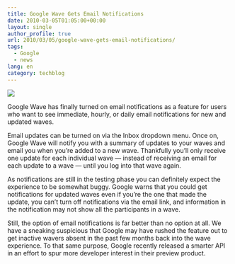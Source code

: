 ```yaml
---
title: Google Wave Gets Email Notifications
date: 2010-03-05T01:05:00+00:00
layout: single
author_profile: true
url: 2010/03/05/google-wave-gets-email-notifications/
tags:
  - Google
  - news
lang: en
category: techblog
---
```

<div>
  <a href="http://1.bp.blogspot.com/_vaUVXcmC3OI/S5BRwjIwNoI/AAAAAAAABJ8/rgi8HLtIYtY/s1600-h/wave-notifications.jpg" imageanchor="1"><img border="0" src="http://1.bp.blogspot.com/_vaUVXcmC3OI/S5BRwjIwNoI/AAAAAAAABJ8/rgi8HLtIYtY/s320/wave-notifications.jpg" /></a>
</div>

Google Wave has finally turned on email notifications as a feature for users who want to see immediate, hourly, or daily email notifications for new and updated waves.

Email updates can be turned on via the Inbox dropdown menu. Once on, Google Wave will notify you with a summary of updates to your waves and email you when you’re added to a new wave. Thankfully you’ll only receive one update for each individual wave — instead of receiving an email for each update to a wave — until you log into that wave again.

As notifications are still in the testing phase you can definitely expect the experience to be somewhat buggy. Google warns that you could get notifications for updated waves even if you’re the one that made the update, you can’t turn off notifications via the email link, and information in the notification may not show all the participants in a wave.

Still, the option of email notifications is far better than no option at all. We have a sneaking suspicious that Google may have rushed the feature out to get inactive wavers absent in the past few months back into the wave experience. To that same purpose, Google recently released a smarter API in an effort to spur more developer interest in their preview product.